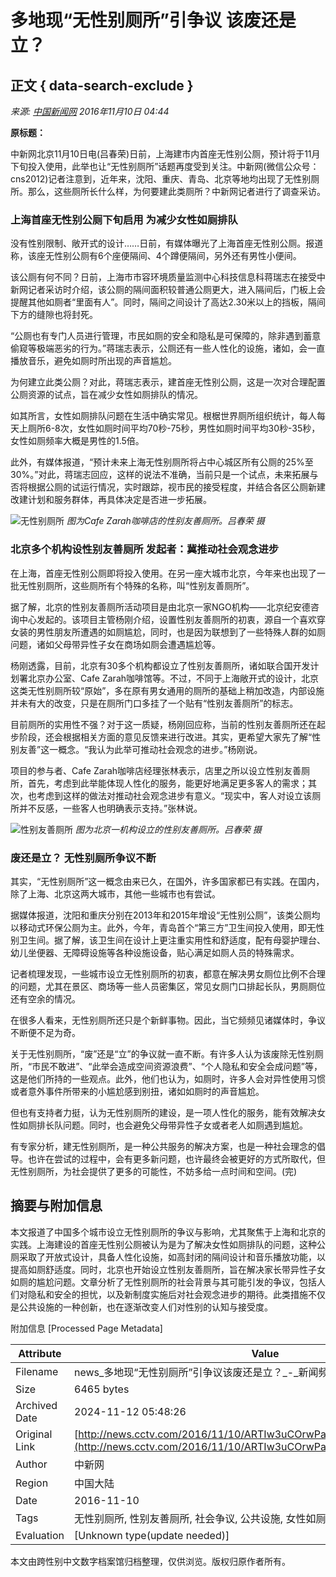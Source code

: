 # 多地现“无性别厕所”引争议 该废还是立？

## 正文 { data-search-exclude }


_来源: [中国新闻网](http://www.chinanews.com/sh/2016/11-10/8058295.shtml) 2016年11月10日 04:44_

**原标题：**

中新网北京11月10日电(吕春荣)日前，上海建市内首座无性别公厕，预计将于11月下旬投入使用，此举也让“无性别厕所”话题再度受到关注。中新网(微信公众号：cns2012)记者注意到，近年来，沈阳、重庆、青岛、北京等地均出现了无性别厕所。那么，这些厕所长什么样，为何要建此类厕所？中新网记者进行了调查采访。

### 上海首座无性别公厕下旬启用 为减少女性如厕排队

没有性别限制、敞开式的设计……日前，有媒体曝光了上海首座无性别公厕。报道称，该座无性别公厕有6个座便隔间、4个蹲便隔间，另外还有男性小便间。

该公厕有何不同？日前，上海市市容环境质量监测中心科技信息科蒋瑞志在接受中新网记者采访时介绍，该公厕的隔间面积较普通公厕更大，进入隔间后，门板上会提醒其他如厕者“里面有人”。同时，隔间之间设计了高达2.30米以上的挡板，隔间下方的缝隙也将封死。

“公厕也有专门人员进行管理，市民如厕的安全和隐私是可保障的，除非遇到蓄意偷窥等极端恶劣的行为。”蒋瑞志表示，公厕还有一些人性化的设施，诸如，会一直播放音乐，避免如厕时所出现的声音尴尬。

为何建立此类公厕？对此，蒋瑞志表示，建首座无性别公厕，这是一次对合理配置公厕资源的试点，旨在减少女性如厕排队的情况。

如其所言，女性如厕排队问题在生活中确实常见。根椐世界厕所组织统计，每人每天上厕所6-8次，女性如厕时间平均70秒-75秒，男性如厕时间平均30秒-35秒，女性如厕频率大概是男性的1.5倍。

此外，有媒体报道，“预计未来上海无性别厕所将占中心城区所有公厕的25%至30%。”对此，蒋瑞志回应，这样的说法不准确，当前只是一个试点，未来拓展与否将根据公厕的试运行情况，实时跟踪，视市民的接受程度，并结合各区公厕新建改建计划和服务群体，再具体决定是否进一步拓展。

![无性别厕所](http://p1.img.cctvpic.com/photoworkspace/contentimg/2016/11/10/2016111004435491453.jpg)
*图为Cafe Zarah咖啡店的性别友善厕所。吕春荣 摄*

### 北京多个机构设性别友善厕所 发起者：冀推动社会观念进步

在上海，首座无性别公厕即将投入使用。在另一座大城市北京，今年来也出现了一批无性别厕所，这些厕所有个特殊的名称，叫“性别友善厕所”。

据了解，北京的性别友善厕所活动项目是由北京一家NGO机构——北京纪安德咨询中心发起的。该项目主管杨刚介绍，设置性别友善厕所的初衷，源自一个喜欢穿女装的男性朋友所遭遇的如厕尴尬，同时，也是因为联想到了一些特殊人群的如厕问题，诸如父母带异性子女在商场如厕会遭遇尴尬等。

杨刚透露，目前，北京有30多个机构都设立了性别友善厕所，诸如联合国开发计划署北京办公室、Cafe Zarah咖啡馆等。不过，不同于上海敞开式的设计，北京这类无性别厕所较“原始”，多在原有男女通用的厕所的基础上稍加改造，内部设施并未有大的改变，只是在厕所门口多挂了一个贴有“性别友善厕所”的标志。

目前厕所的实用性不强？对于这一质疑，杨刚回应称，当前的性别友善厕所还在起步阶段，还会根据相关方面的意见反馈来进行改进。其实，更希望大家先了解“性别友善”这一概念。“我认为此举可推动社会观念的进步。”杨刚说。

项目的参与者、Cafe Zarah咖啡店经理张林表示，店里之所以设立性别友善厕所，首先，考虑到此举能体现人性化的服务，能更好地满足更多客人的需求；其次，也考虑到这样的做法对推动社会观念进步有意义。“现实中，客人对设立该厕所并不反感，一些客人也明确表示支持。”张林说。

![性别友善厕所](http://p1.img.cctvpic.com/photoworkspace/contentimg/2016/11/10/2016111004435454899.jpg)
*图为北京一机构设立的性别友善厕所。吕春荣 摄*

### 废还是立？ 无性别厕所争议不断

其实，“无性别厕所”这一概念由来已久，在国外，许多国家都已有实践。在国内，除了上海、北京这两大城市，其他一些城市也有尝试。

据媒体报道，沈阳和重庆分别在2013年和2015年增设“无性别公厕”，该类公厕均以移动式环保公厕为主。此外，今年，青岛首个“第三方”卫生间投入使用，即无性别卫生间。据了解，该卫生间在设计上更注重实用性和舒适度，配有母婴护理台、幼儿坐便器、无障碍设施等各种设施设备，贴心满足如厕人员的特殊需求。

记者梳理发现，一些城市设立无性别厕所的初衷，都意在解决男女厕位比例不合理的问题，尤其在景区、商场等一些人员密集区，常见女厕门口排起长队，男厕厕位还有空余的情况。

在很多人看来，无性别厕所还只是个新鲜事物。因此，当它频频见诸媒体时，争议不断便不足为奇。

关于无性别厕所，“废”还是“立”的争议就一直不断。有许多人认为该废除无性别厕所，“市民不敢进”、“此举会造成空间资源浪费”、“个人隐私和安全会成问题”等，这是他们所持的一些观点。此外，他们也认为，如厕时，许多人会对异性使用习惯或者意外事件所带来的小尴尬感到别扭，诸如如厕时的声音尴尬。

但也有支持者力挺，认为无性别厕所的建设，是一项人性化的服务，能有效解决女性如厕排长队问题。同时，也会避免父母带异性子女或者老人如厕遇到尴尬。

有专家分析，建无性别厕所，是一种公共服务的解决方案，也是一种社会理念的倡导。也许在尝试的过程中，会有更多新问题，也许最终会被更好的方式所取代，但无性别厕所，为社会提供了更多的可能性，不妨多给一点时间和空间。(完)

## 摘要与附加信息

<!-- tcd_abstract -->
本文报道了中国多个城市设立无性别厕所的争议与影响，尤其聚焦于上海和北京的实践。上海建设的首座无性别公厕被认为是为了解决女性如厕排队的问题，这种公厕采取了开放式设计，具备人性化设施，如高封闭的隔间设计和音乐播放功能，以提高如厕舒适度。同时，北京也开始设立性别友善厕所，旨在解决家长带异性子女如厕的尴尬问题。文章分析了无性别厕所的社会背景与其可能引发的争议，包括人们对隐私和安全的担忧，以及新制度实施后对社会观念进步的期待。此类措施不仅是公共设施的一种创新，也在逐渐改变人们对性别的认知与接受度。
<!-- tcd_abstract_end -->

附加信息 [Processed Page Metadata]

| Attribute       | Value                                  |
|-----------------|----------------------------------------|
| Filename        | news_多地现“无性别厕所”引争议该废还是立？_-_新闻频道-_央视网.md                             |
| Size            | 6465 bytes                           |
| Archived Date   | 2024-11-12 05:48:26                             |
| Original Link   | [http://news.cctv.com/2016/11/10/ARTIw3uCOrwPasvRF5zbIupI161110.shtml](http://news.cctv.com/2016/11/10/ARTIw3uCOrwPasvRF5zbIupI161110.shtml)                       |
| Author          | 中新网                               |
| Region          | 中国大陆                               |
| Date            | 2016-11-10                                 |
| Tags            | 无性别厕所, 性别友善厕所, 社会争议, 公共设施, 女性如厕问题, 性别认知                                 |
| Evaluation            | [Unknown type(update needed)]                                 |
<!-- tcd_table_end -->

本文由跨性别中文数字档案馆归档整理，仅供浏览。版权归原作者所有。
